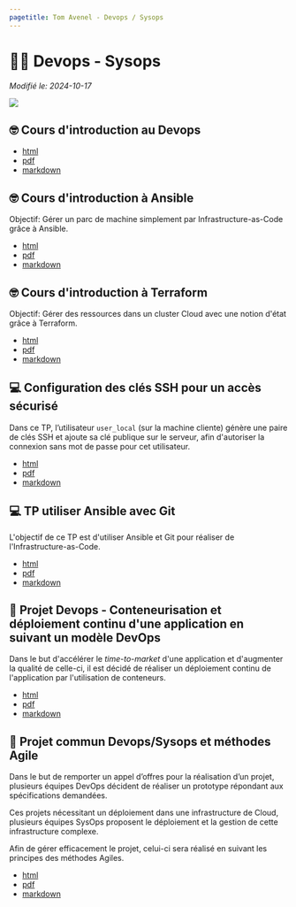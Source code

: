 ```yaml
---
pagetitle: Tom Avenel - Devops / Sysops
---
```


# 🧑‍💻 Devops - Sysops

_Modifié le: 2024-10-17_

![](/resources/images/cover/conteneurs-devops.jpg)

## 🤓 Cours d'introduction au Devops

- [html](/cours/devops/devops-cours.html)
- [pdf](/cours/devops/devops-cours.pdf)
- [markdown](/cours/devops/devops-cours.md)

## 🤓 Cours d'introduction à Ansible

Objectif: Gérer un parc de machine simplement par Infrastructure-as-Code grâce à Ansible.

- [html](/cours/devops/ansible-cours.html)
- [pdf](/cours/devops/ansible-cours.pdf)
- [markdown](/cours/devops/ansible-cours.md)

## 🤓 Cours d'introduction à Terraform

Objectif: Gérer des ressources dans un cluster Cloud avec une notion d'état grâce à Terraform.

- [html](/cours/devops/terraform-cours.html)
- [pdf](/cours/devops/terraform-cours.pdf)
- [markdown](/cours/devops/terraform-cours.md)

## 💻 Configuration des clés SSH pour un accès sécurisé

Dans ce TP, l’utilisateur `user_local` (sur la machine cliente) génère une paire de clés SSH et ajoute sa clé publique sur le serveur, afin d'autoriser la connexion sans mot de passe pour cet utilisateur.

- [html](/cours/devops/tp_ssh.html)
- [pdf](/cours/devops/tp_ssh.pdf)
- [markdown](/cours/devops/tp_ssh.md)

## 💻 TP utiliser Ansible avec Git

L'objectif de ce TP est d'utiliser Ansible et Git pour réaliser de l'Infrastructure-as-Code.

- [html](/cours/git/git-tp-ansible.html)
- [pdf](/cours/git/git-tp-ansible.pdf)
- [markdown](/cours/git/git-tp-ansible.md)

## 📌 Projet Devops - Conteneurisation et déploiement continu d'une application en suivant un modèle DevOps

Dans le but d'accélérer le _time-to-market_ d'une application et d'augmenter la qualité de celle-ci, il est décidé de réaliser un déploiement continu de l'application par l'utilisation de conteneurs.

- [html](/cours/devops/projet-devops.html)
- [pdf](/cours/devops/projet-devops.pdf)
- [markdown](/cours/devops/projet-devops.md)

## 📌 Projet commun Devops/Sysops et méthodes Agile

Dans le but de remporter un appel d’offres pour la réalisation d’un projet, plusieurs équipes DevOps décident de réaliser un prototype répondant aux spécifications demandées.

Ces projets nécessitant un déploiement dans une infrastructure de Cloud, plusieurs équipes SysOps proposent le déploiement et la gestion de cette infrastructure complexe.

Afin de gérer efficacement le projet, celui-ci sera réalisé en suivant les principes des méthodes Agiles.

- [html](/cours/devops/projet-devops-agile.html)
- [pdf](/cours/devops/projet-devops-agile.pdf)
- [markdown](/cours/devops/projet-devops-agile.md)

